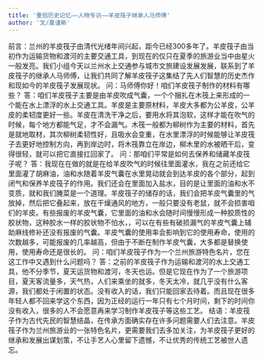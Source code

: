 ```yaml
---
title: '重拾历史记忆——人物专访——羊皮筏子继承人马师傅'
author: '文/夏谨晰'
---
```

前言：兰州的羊皮筏子由清代光绪年间兴起，距今已经300多年了。羊皮筏子由当初作为运输货物和渡河的主要交通工具，到现在的仅只在夏季的旅游业当中由星火一般发亮。我们小组今天以兰州水上交通参与城市文旅建设发展发展，联系到了羊皮筏子的继承人马师傅，让我们共同了解羊皮筏子这集结了先人们智慧的历史杰作和现如今的羊皮筏子发展现状。
问：马师傅你好！咱们羊皮筏子制作的材料有哪些？
答：咱们羊皮筏子主要是由羊皮吹成气囊，一个个捆扎在木筏上来形成的一个能在水上漂浮的水上交通工具。羊皮是主要原材料，羊皮大多都为公羊皮，公羊皮的柔韧度更好一些。羊皮在清洗干净之后，要用水将其泡软，这样才能在吹气的时候，每个地方都能气足，才不会漏气。木筏一般都为柳树作为主要的材料，首先是就地取材，其次柳树柔韧性好，且吸水会变重，在水里漂浮的时候能够让羊皮筏子去更好地控制方向，再到岸边时，将木筏靠立在岸边，柳木里的水被晒干后，变得很轻，就可以把它直接扛回家了。
问：那咱们平常是如何去保养和储藏羊皮筏子呢？
答：我现在在做的就是在给羊皮吹气的时候往里面灌水，我在之前还给它里面灌了胡麻油，油和水随着羊皮气囊在水里晃动就会到达羊皮的各个部分，起到闭气和保养羊皮筏子的作用。我们还会在里面加入盐水，目的是让里面的油和水不变质，就和我们腌菜是一个道理。羊皮筏子的储存的话，我们会把羊皮气囊里的气放掉，然后把它叠起来，放在干燥通风的地方，一般只要没有老鼠，就不会损害咱们的羊皮。有些报废的羊皮气囊，它里面的油和水会随时间慢慢形成一种胶质性的胶状物，这种胶水一样的胶状物不怕水，，可以在有些有破损漏气的羊皮气囊上辅助麻线修补还没有报废的气囊。羊皮气囊的使用率会影响到它的使用寿命，使用的次数越多，可能报废的几率越高，但由于不断在制作羊皮气囊，大多都是替换使用，使用寿命还是很长的。
问：咱们羊皮筏子作为一个兰州旅游特色名片，您在这工作中又遇到什么问题吗？
答：之前的羊皮筏子作为运输和渡河的水上交通工具，他不分季节，夏天运货物和渡河，冬天也运。但是它现在作为了一个旅游项目，夏天客流量多，天气热，人们来乘坐的就多，冬天太冷，就几乎没有什么客源，我们都处于闲置的状态。没有收入的话，我们只能回家去待着。而且现在很多年轻人都不回来学这个东西，因为正经的运行一年只有七个月时间，剩下的时间你没有收入，很多的人不会愿意再来学习制作羊皮筏子等这些工艺。
结语：羊皮筏子作为古代先民的智慧结晶，在传承方面确实存在许多问题需要人们去注意。羊皮筏子作为兰州旅游业的一张特色名片，更需要我们去多加关注，为羊皮筏子更好的继承和发展出谋划策，不让手艺人心里留下遗憾，不让优秀的传统工艺被世人遗忘。
